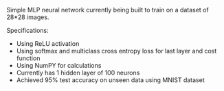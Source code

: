Simple MLP neural network currently being built to train on a dataset of 28*28 images.

Specifications:
- Using ReLU activation
- Using softmax and multiclass cross entropy loss for last layer and cost function
- Using NumPY for calculations
- Currently has 1 hidden layer of 100 neurons
- Achieved 95% test accuracy on unseen data using MNIST dataset
